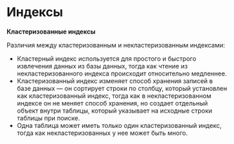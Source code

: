 # Индексы


__Кластеризованные индексы__

Различия между кластеризованным и некластеризованным индексами:
* Кластерный индекс используется для простого и быстрого извлечения данных из базы данных, тогда как чтение из некластеризованного индекса происходит относительно медленнее.
* Кластеризованный индекс изменяет способ хранения записей в базе данных — он сортирует строки по столбцу, который установлен как кластеризованный индекс, тогда как в некластеризованном индексе он не меняет способ хранения, но создает отдельный объект внутри таблицы, который указывает на исходные строки таблицы при поиске.
* Одна таблица может иметь только один кластеризованный индекс, тогда как некластеризованных у нее может быть много.